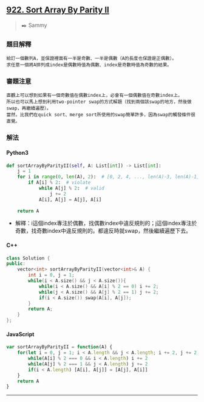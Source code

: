 ## [922. Sort Array By Parity II](https://leetcode.com/problems/sort-array-by-parity-ii/)
> :black_nib: Sammy
### 題目解釋
    給訂一個數列A，並保證裡面有一半是奇數、一半是偶數（A的長度也保證是正偶數）。
    求任意一個將A排列成index是偶數時值為偶數、index是奇數時值為奇數的結果。
### 審題注意
    直觀上可以想到如果有一個奇數值在偶數index上，必會有一個偶數值在奇數index上。
    所以也可以馬上想到利用two-pointer swap的方式解題（找到兩個該swap的地方，然後做swap，再繼續遍歷）。
    當然，比我們在quick sort、merge sort所使用的swap簡單許多，因為swap的觸發條件很直覺。
### 解法
#### Python3
```python
def sortArrayByParityII(self, A: List[int]) -> List[int]:
    j = 1
    for i in range(0, len(A), 2):  # [0, 2, 4, ..., len(A)-3, len(A)-1]
        if A[i] % 2:  # violate
            while A[j] % 2:  # valid
                j += 2
            A[i], A[j] = A[j], A[i]
    
    return A
```
- 解釋：i這個index專注於偶數，找偶數index中違反規則的；j這個index專注於奇數，找奇數index中違反規則的。都違反時就swap，然後繼續遍歷下去。

#### C++
```c++
class Solution {
public:
    vector<int> sortArrayByParityII(vector<int>& A) {
        int i = 0, j = 1;
        while(i < A.size() && j < A.size()){
            while(i < A.size() && A[i] % 2 == 0) i += 2;
            while(j < A.size() && A[j] % 2 == 1) j += 2;
            if(i < A.size()) swap(A[i], A[j]);
        }
        return A;
    }
};
```

#### JavaScript
```javascript
var sortArrayByParityII = function(A) {
    for(let i = 0, j = 1; i < A.length && j < A.length; i += 2, j += 2){
        while(A[i] % 2 === 0 && i < A.length) i += 2
        while(A[j] % 2 === 1 && j < A.length) j += 2
        if(i < A.length) [A[i], A[j]] = [A[j], A[i]]
    }
    return A
}
```
---
